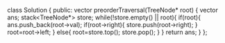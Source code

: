 class Solution {
public:
    vector<int> preorderTraversal(TreeNode* root) {
        vector<int> ans;
        stack<TreeNode*> store;
        while(!store.empty() || root){
            if(root){
                ans.push_back(root->val);
                if(root->right){ 
                    store.push(root->right);
                }
                root=root->left;
            }
            else{
                root=store.top();
                store.pop();
            }
        }
		 return ans;
    }
};
